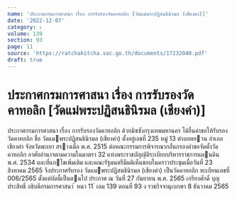 ```yaml
---
name: 'ประกาศกรมการศาสนา เรื่อง การรับรองวัดคาทอลิก [วัดแม่พระปฏิสนธินิรมล (เชียงคำ)]'
date: '2022-12-07'
category: ง
volume: 139
section: 93
page: 11
source: 'https://ratchakitcha.soc.go.th/documents/17232040.pdf'
draft: true
---
```


# ประกาศกรมการศาสนา เรื่อง การรับรองวัดคาทอลิก [วัดแม่พระปฏิสนธินิรมล (เชียงคำ)]

ประกาศกรมการศาสนา เรื่อง การรับรองวัดคาทอลิก ด้วยมิซซังกรุงเทพมหานคร ได้ยื่นคําขอให้รับรองวัดคาทอลิก ชื่อ วัดแมพระปฏิสนธินิรมล (เชียงคํา) ตั้งอยู่เลขที่ 235 หมู่ 13 ตําบลหยวน อําเภอเชียงคํา จังหวัดพะเยา สรางเมื่อ พ.ศ. 2515 ต่อคณะกรรมการพิจารณากลั่นกรองคําขอจัดตั้งวัดคาทอลิก อาศัยอํานาจตามความในมาตรา 32 แห่งพระราชบัญญัติระเบียบบริหารราชการแผนดิน พ.ศ. 2534 และที่แกไขเพิ่มเติม และคณะรัฐมนตรีมีมติเห็นชอบในคราวประชุมเมื่อวันที่ 23 สิงหาคม 2565 จึงประกาศรับรอง วัดแมพระปฏิสนธินิรมล (เชียงคํา) เป็นวัดคาทอลิก ทะเบียนเลขที่ 006/2565 ตั้งแต่บัดนี้เป็นตนไป ประกาศ ณ วันที่ 27 กันยายน พ.ศ. 2565 เกรียงศักดิ์ บุญประสิทธิ์ อธิบดีกรมการศาสนา ้ หนา 11 ่ เลม 139 ตอนที่ 93 ง ราชกิจจานุเบกษา 8 ธันวาคม 2565
